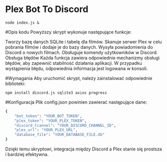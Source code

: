 # Plex Bot To Discord

``` node index.js & ```

#Opis kodu
Powyższy skrypt wykonuje następujące funkcje:

Tworzy bazę danych SQLite i tabelę dla filmów.
Skanuje serwer Plex w celu pobrania filmów i dodaje je do bazy danych.
Wysyła powiadomienia do Discord o nowych filmach.
Obsługuje komendy użytkowników w Discord.
Obsługa błędów
Każda funkcja zawiera odpowiednie mechanizmy obsługi błędów, aby zapewnić stabilność działania aplikacji. W przypadku wystąpienia błędu, odpowiednia informacja jest logowana w konsoli.

#Wymagania
Aby uruchomić skrypt, należy zainstalować odpowiednie biblioteki:

```properties
npm install discord.js sqlite3 axios progress
```

#Konfiguracja
Plik config.json powinien zawierać następujące dane:

```bash
{
    "bot_token": "YOUR_BOT_TOKEN",
    "plex_token": "YOUR_PLEX_TOKEN",
    "discord_Ccannel": "YOUR_DISCORD_CHANNEL_ID",
    "plex_url": "YOUR_PLEX_URL",
    "database_file": "YOUR_DATABASE_FILE.db"
}
```

Dzięki temu skryptowi, integracja między Discord a Plex stanie się prostsza i bardziej efektywna.
